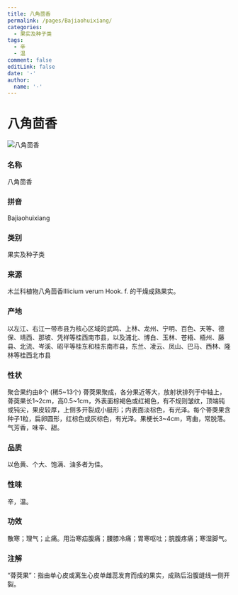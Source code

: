 ```yaml
---
title: 八角茴香
permalink: /pages/Bajiaohuixiang/
categories: 
  - 果实及种子类
tags: 
  - 辛
  - 温
comment: false
editLink: false
date: '·'
author: 
  name: '·'
---
```

# 八角茴香

![八角茴香](https://image.zhongyibaike.com/image/%E5%85%AB%E8%A7%92%E8%8C%B4%E9%A6%99/%E5%85%AB%E8%A7%92%E8%8C%B4%E9%A6%99.jpg)

<!-- more -->
### 名称
八角茴香

### 拼音
Bajiaohuixiang

### 类别
果实及种子类

### 来源
木兰科植物八角茴香Illicium verum Hook. f. 的干燥成熟果实。

### 产地
以左江、右江一带市县为核心区域的武鸣、上林、龙州、宁明、百色、天等、德保、靖西、那坡、凭祥等桂西南市县，以及浦北、博白、玉林、苍梧、梧州、藤县、北流、岑溪、昭平等桂东和桂东南市县，东兰、凌云、凤山、巴马、西林、隆林等桂西北市县

### 性状
聚合果约由8个 (稀5~13个) 蓇葖果聚成，各分果近等大，放射状排列于中轴上，蓇葖果长1~2cm，高0.5~1cm，外表面棕褐色或红褐色，有不规则皱纹，顶端钝或钝尖，果皮较厚，上侧多开裂成小艇形；内表面淡棕色，有光泽。每个蓇葖果含种子1粒，扁卵圆形，红棕色或灰棕色，有光泽。果梗长3~4cm，弯曲，常脱落。气芳香，味辛、甜。

### 品质
以色黄、个大、饱满、油多者为佳。

### 性味
辛，温。

### 功效
散寒；理气；止痛。用治寒疝腹痛；腰膝冷痛；胃寒呕吐；脘腹疼痛；寒湿脚气。

### 注解
“蓇葖果”：指由单心皮或离生心皮单雌蕊发育而成的果实，成熟后沿腹缝线一侧开裂。